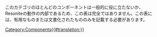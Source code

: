 このカテゴリのほとんどのコンポーネントは一般的に役に立たないか、Resoniteの動作の内部であるため、この表は完全ではありません。この表には、有用なものまたは文書化されたもののみを記載する必要があります。

[Category:Components{{#translation:}}](Category:Components{{#translation:}} "wikilink")